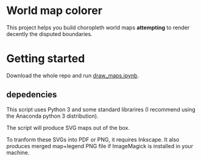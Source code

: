 # World map colorer

This project helps you build choropleth world maps **attempting** to render decently the disputed boundaries.


# Getting started
Download the whole repo and run [draw_maps.ipynb](draw_maps.ipynb).


## depedencies
This script uses Python 3 and some standard librarires (I recommend using the Anaconda python 3 distribution).

The script will produce SVG maps out of the box. 

To tranform these SVGs into PDF or PNG, it requires Inkscape. 
It also produces merged map+legend PNG file if ImageMagick is installed in your machine.



